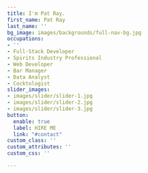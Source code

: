 ```yaml
---
title: I'm Pat Ray.
first_name: Pat Ray
last_name: ''
bg_image: images/backgrounds/full-nav-bg.jpg
occupations:
- ''
- Full-Stack Developer
- Spirits Industry Professional
- Web Developer
- Bar Manager
- Data Analyst
- Cocktologist
slider_images:
- images/slider/slider-1.jpg
- images/slider/slider-2.jpg
- images/slider/slider-3.jpg
button:
  enable: true
  label: HIRE ME
  link: "#contact"
custom_class: ''
custom_attributes: ''
custom_css: ''

---
```

